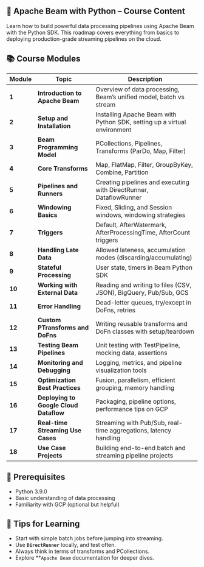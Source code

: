 **📘 Apache Beam with Python – Course Content**
--------------------------------------------

Learn how to build powerful data processing pipelines using Apache Beam with the Python SDK. This roadmap covers everything from basics to deploying production-grade streaming pipelines on the cloud.

**📚 Course Modules**
-----------------

| **Module** | **Topic**                              | **Description**                                                    |
| ---------------- | -------------------------------------------- | ------------------------------------------------------------------------ |
| **1**      | **Introduction to Apache Beam**        | Overview of data processing, Beam’s unified model, batch vs stream      |
| **2**      | **Setup and Installation**             | Installing Apache Beam with Python SDK, setting up a virtual environment |
| **3**      | **Beam Programming Model**             | PCollections, Pipelines, Transforms (ParDo, Map, Filter)                 |
| **4**      | **Core Transforms**                    | Map, FlatMap, Filter, GroupByKey, Combine, Partition                     |
| **5**      | **Pipelines and Runners**              | Creating pipelines and executing with DirectRunner, DataflowRunner       |
| **6**      | **Windowing Basics**                   | Fixed, Sliding, and Session windows, windowing strategies                |
| **7**      | **Triggers**                           | Default, AfterWatermark, AfterProcessingTime, AfterCount triggers        |
| **8**      | **Handling Late Data**                 | Allowed lateness, accumulation modes (discarding/accumulating)           |
| **9**      | **Stateful Processing**                | User state, timers in Beam Python SDK                                    |
| **10**     | **Working with External Data**         | Reading and writing to files (CSV, JSON), BigQuery, Pub/Sub, GCS         |
| **11**     | **Error Handling**                     | Dead-letter queues, try/except in DoFns, retries                         |
| **12**     | **Custom PTransforms and DoFns**       | Writing reusable transforms and DoFn classes with setup/teardown         |
| **13**     | **Testing Beam Pipelines**             | Unit testing with TestPipeline, mocking data, assertions                 |
| **14**     | **Monitoring and Debugging**           | Logging, metrics, and pipeline visualization tools                       |
| **15**     | **Optimization Best Practices**        | Fusion, parallelism, efficient grouping, memory handling                 |
| **16**     | **Deploying to Google Cloud Dataflow** | Packaging, pipeline options, performance tips on GCP                     |
| **17**     | **Real-time Streaming Use Cases**      | Streaming with Pub/Sub, real-time aggregations, latency handling         |
| **18**     | **Use Case Projects**                  | Building end-to-end batch and streaming pipeline projects                |

**🚀 Prerequisites**
----------------

- Python 3.9.0
- Basic understanding of data processing
- Familiarity with GCP (optional but helpful)

**🧠 Tips for Learning**
--------------------

- Start with simple batch jobs before jumping into streaming.
- Use **`DirectRunner`** locally, and test often.
- Always think in terms of transforms and PCollections.
- Explore **`Apache Beam` documentation for deeper dives.
